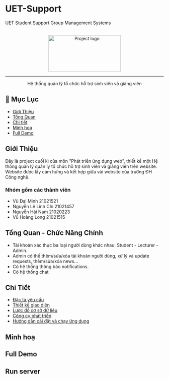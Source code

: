 # UET-Support

UET Student Support Group Management Systems

<p align="center">
  <br>
  <img width=230px height=116px  src="" alt="Project logo">

</p>

---

<p align="center"> Hệ thống quản lý tổ chức hỗ trợ sinh viên và giảng viên
    <br>
</p>

## 📝 Mục Lục

- [Giới Thiệu](#Giới-Thiệu)
- [Tổng Quan](#Tổng-Quan---Chức-Năng-Chính)
- [Chi tiết](#Chi-tiết)
- [Minh hoạ](#Minh-hoạ)
- [Full Demo](#full-demo)

## Giới Thiệu

Đây là project cuối kì của môn "Phát triển ứng dụng web", thiết kế một Hệ thống quản lý quản lý tổ chức hỗ trợ sinh viên và giảng viên trên website. Website được lấy cảm hứng và kết hợp giữa vài website của trường ĐH Công nghệ.

### Nhóm gồm các thành viên

- Vũ Đại Minh 21021521
- Nguyễn Lê Linh Chi 21021457
- Nguyễn Hải Nam 21020223
- Vũ Hoàng Long 21021515

## Tổng Quan - Chức Năng Chính

- Tài khoản xác thực ba loại người dùng khác nhau: Student - Lecturer - Admin.
- Admin có thể thêm/sửa/xóa tài khoản người dùng, xử lý và update requests, thêm/sửa/xóa news...
- Có hệ thống thông báo notifications.
- Có hệ thống chat

## Chi Tiết

- [Đặc tả yêu cầu]()
- [Thiết kế giao diện]()
- [Lược đồ cơ sở dữ liệu]()
- [Công cụ phát triển]()
- [Hướng dẫn cài đặt và chạy ứng dụng](/docs/installationAndRun.md)

## Minh hoạ
<!-- | login screen                                        | Courses Screen                          |
| ----------------------------                        | ----------------------------------------|
| ![login screen][ref-login]                          | ![courses screen][ref-courses-screen]   |
| Lectures Screen                                     | Modules Screen                          |
| ![lectures screen][ref-lectures-screen]             | ![modules screen][ref-modules-screen]   |
| Assessment Creation Screen                          | Assessment View Screen                  |
| ![Assessment Creation][ref-assessment-creation]     | ![Assessment View][ref-assessment-view] |
| Exam taking Screen                                  | Grading Screen                          |
| ![Exam taking Screen][ref-exam-taking-screen]       | ![Grading Screen][ref-grading-screen]   |
| Grade Book Screen                                   | Course Settings Screen                  | 
| ![Grade Book Screen][ref-grade-book-screen]         | ![Course Settings Screen][ref-course-settings-screen] | -->

## Full Demo

## Run server
